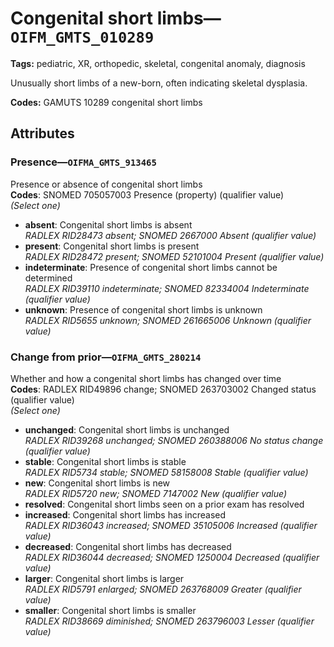 # Congenital short limbs—`OIFM_GMTS_010289`

**Tags:** pediatric, XR, orthopedic, skeletal, congenital anomaly, diagnosis

Unusually short limbs of a new-born, often indicating skeletal dysplasia.

**Codes:** GAMUTS 10289 congenital short limbs

## Attributes

### Presence—`OIFMA_GMTS_913465`

Presence or absence of congenital short limbs  
**Codes**: SNOMED 705057003 Presence (property) (qualifier value)  
*(Select one)*

- **absent**: Congenital short limbs is absent  
_RADLEX RID28473 absent; SNOMED 2667000 Absent (qualifier value)_
- **present**: Congenital short limbs is present  
_RADLEX RID28472 present; SNOMED 52101004 Present (qualifier value)_
- **indeterminate**: Presence of congenital short limbs cannot be determined  
_RADLEX RID39110 indeterminate; SNOMED 82334004 Indeterminate (qualifier value)_
- **unknown**: Presence of congenital short limbs is unknown  
_RADLEX RID5655 unknown; SNOMED 261665006 Unknown (qualifier value)_

### Change from prior—`OIFMA_GMTS_280214`

Whether and how a congenital short limbs has changed over time  
**Codes**: RADLEX RID49896 change; SNOMED 263703002 Changed status (qualifier value)  
*(Select one)*

- **unchanged**: Congenital short limbs is unchanged  
_RADLEX RID39268 unchanged; SNOMED 260388006 No status change (qualifier value)_
- **stable**: Congenital short limbs is stable  
_RADLEX RID5734 stable; SNOMED 58158008 Stable (qualifier value)_
- **new**: Congenital short limbs is new  
_RADLEX RID5720 new; SNOMED 7147002 New (qualifier value)_
- **resolved**: Congenital short limbs seen on a prior exam has resolved  
- **increased**: Congenital short limbs has increased  
_RADLEX RID36043 increased; SNOMED 35105006 Increased (qualifier value)_
- **decreased**: Congenital short limbs has decreased  
_RADLEX RID36044 decreased; SNOMED 1250004 Decreased (qualifier value)_
- **larger**: Congenital short limbs is larger  
_RADLEX RID5791 enlarged; SNOMED 263768009 Greater (qualifier value)_
- **smaller**: Congenital short limbs is smaller  
_RADLEX RID38669 diminished; SNOMED 263796003 Lesser (qualifier value)_